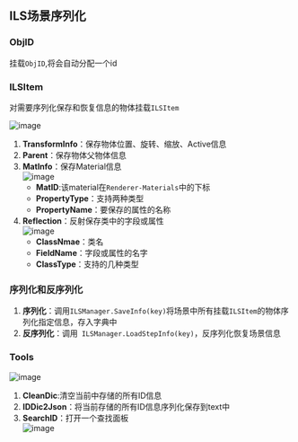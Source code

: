 ## ILS场景序列化
### ObjID
挂载`ObjID`,将会自动分配一个id

### ILSItem
对需要序列化保存和恢复信息的物体挂载`ILSItem`  

 ![image](https://note.youdao.com/yws/public/resource/68728237445a12c97b77cf6139824b19/3567508969214ADD9C8AA0A3B844F955?ynotemdtimestamp=1627557027442)

1. **TransformInfo**：保存物体位置、旋转、缩放、Active信息
2. **Parent**：保存物体父物体信息
3. **MatInfo**：保存Material信息  
     ![image](https://note.youdao.com/yws/public/resource/68728237445a12c97b77cf6139824b19/3567508969214ADD9C8AA0A3B844F955?ynotemdtimestamp=1627557027442)
    + **MatID**:该material在`Renderer-Materials`中的下标
    + **PropertyType**：支持两种类型
    + **PropertyName**：要保存的属性的名称
4. **Reflection**：反射保存类中的字段或属性  
    ![image](https://note.youdao.com/yws/public/resource/68728237445a12c97b77cf6139824b19/F003D69CF8694522BE2AB794F5B401AF?ynotemdtimestamp=1627557027442)
    * **ClassNmae**：类名
    * **FieldName**：字段或属性的名字
    * **ClassType**：支持的几种类型
### 序列化和反序列化
1. **序列化**：调用`ILSManager.SaveInfo(key)`将场景中所有挂载`ILSItem`的物体序列化指定信息，存入字典中
2. **反序列化**：调用` ILSManager.LoadStepInfo(key)`，反序列化恢复场景信息
### Tools  
![image](https://note.youdao.com/yws/public/resource/68728237445a12c97b77cf6139824b19/5917E418E22C478597124FC480356A00?ynotemdtimestamp=1627557027442)
1. **CleanDic**:清空当前中存储的所有ID信息
2. **IDDic2Json**：将当前存储的所有ID信息序列化保存到text中
3. **SearchID**：打开一个查找面板  
    ![image](https://note.youdao.com/yws/public/resource/68728237445a12c97b77cf6139824b19/958F6A1DCCD349F492BA80C7E784B29D?ynotemdtimestamp=1627557027442)



    
    
             
